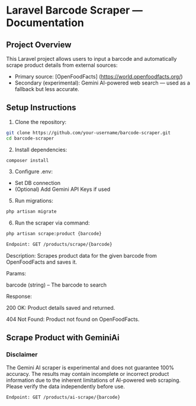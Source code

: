 # Laravel Barcode Scraper — Documentation

## Project Overview

This Laravel project allows users to input a barcode and automatically scrape product details from external sources:

-   Primary source: [OpenFoodFacts] (https://world.openfoodfacts.org/)
-   Secondary (experimental): Gemini AI-powered web search — used as a fallback but less accurate.

## Setup Instructions

1. Clone the repository:

```bash
git clone https://github.com/your-username/barcode-scraper.git
cd barcode-scraper
```

2. Install dependencies:

```bash
composer install

```

3. Configure .env:

-   Set DB connection
-   (Optional) Add Gemini API Keys if used

5. Run migrations:

```bash
php artisan migrate
```

6. Run the scraper via command:

```bash
php artisan scrape:product {barcode}
```

```bash
Endpoint: GET /products/scrape/{barcode}
```

Description: Scrapes product data for the given barcode from OpenFoodFacts and saves it.

Params:

barcode (string) – The barcode to search

Response:

200 OK: Product details saved and returned.

404 Not Found: Product not found on OpenFoodFacts.


## Scrape Product with GeminiAi
### Disclaimer
The Gemini AI scraper is experimental and does not guarantee 100% accuracy. The results may contain incomplete or incorrect product information due to the inherent limitations of AI-powered web scraping. Please verify the data independently before use.

```bash
Endpoint: GET /products/ai-scrape/{barcode}
```
